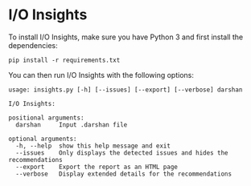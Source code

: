 # I/O Insights

To install I/O Insights, make sure you have Python 3 and first install the dependencies:

```
pip install -r requirements.txt
```

You can then run I/O Insights with the following options:

```
usage: insights.py [-h] [--issues] [--export] [--verbose] darshan

I/O Insights:

positional arguments:
  darshan     Input .darshan file

optional arguments:
  -h, --help  show this help message and exit
  --issues    Only displays the detected issues and hides the recommendations
  --export    Export the report as an HTML page
  --verbose   Display extended details for the recommendations
```